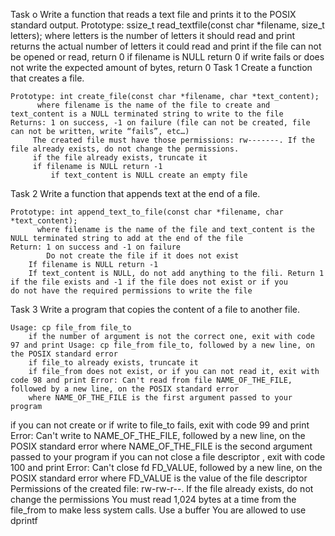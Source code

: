 Task o
Write a function that reads a text file and prints it to the POSIX standard output.
	Prototype: ssize_t read_textfile(const char *filename, size_t letters);
		   where letters is the number of letters it should read and print
	returns the actual number of letters it could read and print
		if the file can not be opened or read, return 0
		if filename is NULL return 0
		if write fails or does not write the expected amount of bytes, return 0
Task 1
Create a function that creates a file.

	Prototype: int create_file(const char *filename, char *text_content);
		  where filename is the name of the file to create and text_content is a NULL terminated string to write to the file
	Returns: 1 on success, -1 on failure (file can not be created, file can not be written, write “fails”, etc…)
		 The created file must have those permissions: rw-------. If the file already exists, do not change the permissions.
		 if the file already exists, truncate it
		 if filename is NULL return -1
	         if text_content is NULL create an empty file
Task 2
Write a function that appends text at the end of a file.

	Prototype: int append_text_to_file(const char *filename, char *text_content);
		  where filename is the name of the file and text_content is the NULL terminated string to add at the end of the file
	Return: 1 on success and -1 on failure
	        Do not create the file if it does not exist
		If filename is NULL return -1
		If text_content is NULL, do not add anything to the fili. Return 1 if the file exists and -1 if the file does not exist or if you 		 do not have the required permissions to write the file
Task 3
Write a program that copies the content of a file to another file.

	Usage: cp file_from file_to
		if the number of argument is not the correct one, exit with code 97 and print Usage: cp file_from file_to, followed by a new line, on the POSIX standard error
		if file_to already exists, truncate it
		if file_from does not exist, or if you can not read it, exit with code 98 and print Error: Can't read from file NAME_OF_THE_FILE, followed by a new line, on the POSIX standard error
		where NAME_OF_THE_FILE is the first argument passed to your program
if you can not create or if write to file_to fails, exit with code 99 and print Error: Can't write to NAME_OF_THE_FILE, followed by a new line, on the POSIX standard error
		where NAME_OF_THE_FILE is the second argument passed to your program
if you can not close a file descriptor , exit with code 100 and print Error: Can't close fd FD_VALUE, followed by a new line, on the POSIX standard error
		where FD_VALUE is the value of the file descriptor
		Permissions of the created file: rw-rw-r--. If the file already exists, do not change the permissions
		You must read 1,024 bytes at a time from the file_from to make less system calls. Use a buffer
		You are allowed to use dprintf

